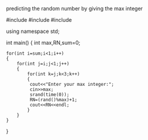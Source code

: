 predicting the random number by giving the max integer


#include<iostream>
#include<cstdlib>
#include<ctime>

using namespace std;

int main()
{
    int max,RN,sum=0;

    for(int i=sum;i<1;i++)
    {
        for(int j=i;j<1;j++)
        {
            for(int k=j;k<3;k++)
            {
             cout<<"Enter your max integer:";
             cin>>max;
             srand(time(0));
             RN=(rand()%max)+1;
             cout<<RN<<endl;
            }
        }
    }

}
